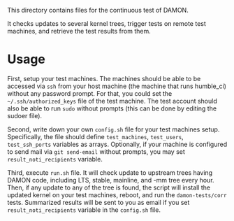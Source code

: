 This directory contains files for the continuous test of DAMON.

It checks updates to several kernel trees, trigger tests on remote test
machines, and retrieve the test results from them.

Usage
=====

First, setup your test machines.  The machines should be able to be accessed
via `ssh` from your host machine (the machine that runs humble_ci) without any
password prompt.  For that, you could set the `~/.ssh/authorized_keys` file of
the test machine.  The test account should also be able to run `sudo` without
prompts (this can be done by editing the sudoer file).

Second, write down your own `config.sh` file for your test machines setup.
Specifically, the file should define `test_machines`, `test_users`,
`test_ssh_ports` variables as arrays.  Optionally, if your machine is
configured to send mail via `git send-email` without prompts, you may set
`result_noti_recipients` variable.

Third, execute `run.sh` file.  It will check update to upstream trees having
DAMON code, including LTS, stable, mainline, and -mm tree every hour.  Then, if
any update to any of the tree is found, the script will install the updated
kernel on your test machines, reboot, and run the `damon-tests/corr` tests.
Summarized results will be sent to you as email if you set
`result_noti_recipients` variable in the `config.sh` file.

